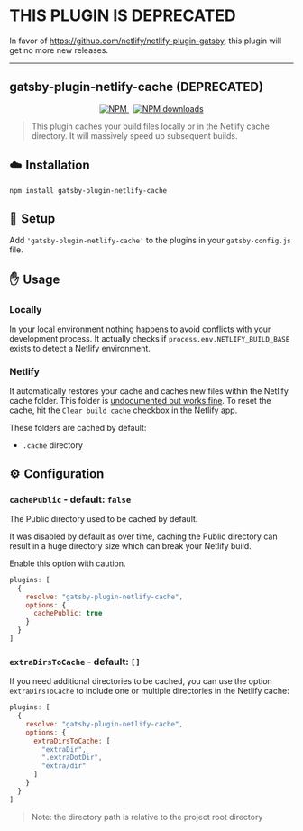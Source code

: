 # THIS PLUGIN IS DEPRECATED

In favor of https://github.com/netlify/netlify-plugin-gatsby, this plugin will get no more new releases.

---

## gatsby-plugin-netlify-cache (DEPRECATED)

<p align="center">
  <a href="https://www.npmjs.com/package/gatsby-plugin-netlify-cache">
    <img src="https://img.shields.io/npm/v/gatsby-plugin-netlify-cache.svg" alt="NPM">
  </a>
  &nbsp;
  <a href="http://npm-stat.com/charts.html?package=gatsby-plugin-netlify-cache">
    <img src="https://img.shields.io/npm/dm/gatsby-plugin-netlify-cache.svg" alt="NPM downloads">
  </a>
</p>

> This plugin caches your build files locally or in the Netlify cache directory. It will massively speed up subsequent builds.

## ☁️ Installation

```sh
npm install gatsby-plugin-netlify-cache
```

## 🛫 Setup

Add `'gatsby-plugin-netlify-cache'` to the plugins in your `gatsby-config.js` file.

## ✋ Usage

### Locally

In your local environment nothing happens to avoid conflicts with your development process. It actually checks if `process.env.NETLIFY_BUILD_BASE` exists to detect a Netlify environment.

### Netlify

It automatically restores your cache and caches new files within the Netlify cache folder. This folder is [undocumented but works fine](https://www.contentful.com/blog/2018/05/17/faster-static-site-builds-part-one-process-only-what-you-need/#caching-for-the-win). To reset the cache, hit the `Clear build cache` checkbox in the Netlify app.

These folders are cached by default:

* `.cache` directory

## ⚙️ Configuration

### `cachePublic` - default: `false`

The Public directory used to be cached by default.

It was disabled by default as over time, caching the Public directory can result in a huge directory size which can break your Netlify build.

Enable this option with caution.

```js
plugins: [
  {
    resolve: "gatsby-plugin-netlify-cache",
    options: {
      cachePublic: true
    }
  }
]
```

### `extraDirsToCache` - default: `[]`

If you need additional directories to be cached, you can use the option `extraDirsToCache` to include one or multiple directories in the Netlify cache:

```js
plugins: [
  {
    resolve: "gatsby-plugin-netlify-cache",
    options: {
      extraDirsToCache: [
        "extraDir",
        ".extraDotDir",
        "extra/dir"
      ]
    }
  }
]
```

> Note: the directory path is relative to the project root directory
